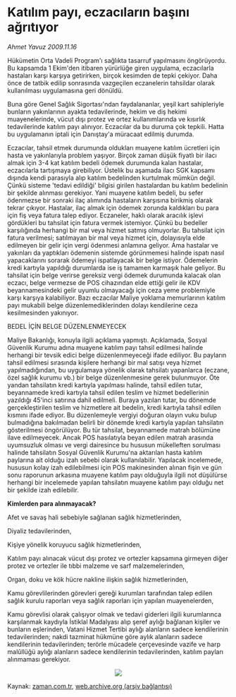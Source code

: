 # Katılım payı, eczacıların başını ağrıtıyor

*Ahmet Yavuz 2009.11.16*

<tr><td class="metin" colspan="2" style="padding-top: 20px; padding-left: 5px; ">Hükümetin Orta Vadeli Program'ı sağlıkta tasarruf yapılmasını öngörüyordu. Bu kapsamda 1 Ekim'den itibaren yürürlüğe giren uygulama, eczacılarla hastaları karşı karşıya getirirken, birçok kesimden de tepki çekiyor. Daha önce de tatbik edilip sonrasında vazgeçilen eczanelerin tahsildar olarak kullanılması uygulamasına geri dönüldü.</td></tr><tr><td class="metin" colspan="2" style="padding-top: 20px; padding-left: 5px; "><p>Buna göre Genel Sağlık Sigortası'ndan faydalananlar, yeşil kart sahipleriyle bunların yakınlarının ayakta tedavilerinde, hekim ve diş hekimi muayenelerinde, vücut dışı protez ve ortez kullanımlarında ve kısırlık tedavilerinde katılım payı alınıyor. Eczacılar da bu duruma çok tepkili. Hatta bu uygulamanın iptali için Danıştay'a müracaat edilmiş durumda.
<p>Eczacılar, tahsil etmek durumunda oldukları muayene katılım ücretleri için hasta ve yakınlarıyla problem yaşıyor. Birçok zaman düşük fiyatlı bir ilacı almak için 3-4 kat katılım bedeli ödemek durumunda kalan hastalar, eczacılarla tartışmaya girebiliyor. Üstelik bu aşamada ilacı SGK kapsamı dışında kendi parasıyla alıp katılım bedelinden kurtulmak mümkün değil. Çünkü sisteme 'tedavi edildiği' bilgisi girilen hastalardan bu katılım bedelinin bir şekilde alınması gerekiyor. Yani muayene katılım bedeli, bu sefer ödenmezse bir sonraki ilaç alımında hastaların karşısına birikmiş olarak tekrar çıkıyor. Hastalar, ilaç almak için ödemek zorunda kaldıkları bu para için fiş veya fatura talep ediyor. Eczaneler, haklı olarak aracılık işlevi gördükleri bu tahsilat için fatura vermek istemiyor. Çünkü bu bedeller karşılığında herhangi bir mal veya hizmet satmış olmuyorlar. Bu tahsilat için fatura verilmesi; satılmayan bir mal veya hizmet için, dolayısıyla elde edilmeyen bir gelir için vergi ödenmesi anlamına geliyor. Ama hastalar ve yakınları da yaptıkları ödemenin sistemde görünmemesi halinde ispatı nasıl yapacaklarını sorarak ödemeyi ispatlayacak bir belge istiyor. Ödemelerin kredi kartıyla yapıldığı durumlarda ise iş tamamen karmaşık hale geliyor. Bu tahsilat için belge verirse gereksiz vergi ödemek durumunda kalacak olan eczacı, belge vermezse de POS cihazından elde ettiği gelir ile KDV beyannamesindeki gelir uyumlu olmayacağı için ceza yeme problemiyle karşı karşıya kalabiliyor. Bazı eczacılar Maliye yoklama memurlarının katılım payı mukabili belge düzenlemediklerinden dolayı kendilerine ceza kesilmesinden yakınıyor.
<p>BEDEL İÇİN BELGE DÜZENLENMEYECEK
<p>Maliye Bakanlığı, konuyla ilgili açıklama yapmıştı. Açıklamada, Sosyal Güvenlik Kurumu adına muayene katılım payı tahsil edilmesi halinde herhangi bir tevsik edici belge düzenlenmeyeceği ifade ediliyor. Bu payların tahsil edilmesi sırasında kişilere herhangi bir mal satışı veya hizmet yapılmadığından, bu uygulamaya yönelik olarak tahsilatı yapanlarca (eczane, özel sağlık kurumu vb.) bir belge düzenlenmesine gerek bulunmuyor. Öte yandan tahsilatın kredi kartıyla yapılması halinde, tahsil edilen tutar, beyannamede kredi kartıyla tahsil edilen teslim ve hizmet bedellerinin yazıldığı 45'inci satırına dahil edilmeli. Buraya yazılan tutar, bu dönemde gerçekleştirilen teslim ve hizmetlere ait bedelin, kredi kartıyla tahsil edilen kısmını ifade ediyor. Bu düzenlemeyle vergiyi doğuran olayın vuku bulup bulmadığına bakılmadan belirli bir dönemde kredi kartıyla yapılan tahsilatın gösterilmesi öngörülüyor. Bu tür tahsilat, beyannamede matrah bölümüne ilave edilmeyecek. Ancak POS hasılatıyla beyan edilen matrah arasında uyumsuzluk olması ve vergi dairesince bu hususun mükelleften sorulması halinde tahsilatın Sosyal Güvenlik Kurumu'na aktarılan hasta katılım paylarına ait olduğu izah sebebi olarak kullanılabilir. Yapılacak incelemede, hususun kolay izah edilebilmesi için POS makinesinden alınan fişin ve gün sonu raporunun arkasına muayene katılım payı olduğuyla ilgili not düşülürse herhangi bir incelemede yapılan tahsilatın muayene katılım payı olduğu net bir şekilde izah edilebilir.
<p>
<p><b>Kimlerden para alınmayacak?</b>
<p>Afet ve savaş hali sebebiyle sağlanan sağlık hizmetlerinden,
<p>Diyaliz tedavilerinden, 
<p>Kişiye yönelik koruyucu sağlık hizmetlerinden,
<p>Katılım payı alınacak vücut dışı protez ve ortezler kapsamına girmeyen diğer protez ve ortezler ile tıbbi malzeme ve sarf malzemelerinden,
<p>Organ, doku ve kök hücre nakline ilişkin sağlık hizmetlerinden,
<p>Kamu görevlilerinden görevleri gereği kurumları tarafından talep edilen sağlık kurulu raporları veya sağlık raporları için yapılan muayenelerden,
<p>Kamu görevlisi olarak çalışıyor olmak ve tedavi giderleri ilgili kurumlarınca karşılanmak kaydıyla İstiklal Madalyası alıp şeref aylığı bağlanan kişiler ve bunların eşlerinden, Vatani Hizmet Tertibi aylığı alanların sadece kendilerinin tedavilerinden; nakdi tazminat hükmüne göre aylık alanların sadece kendilerinin tedavilerinden; terörle mücadele çerçevesinde vazife ve harp malûllüğü aylığı alanların sadece kendilerinin tedavilerinden, katılım payları alınmaması gerekiyor.

<p align="center"><img src="http://web.archive.org/web/20091219035713im_/http://medya.zaman.com.tr/2009/11/16/vergi.jpg"/><br/></p></p></p></p></p></p></p></p></p></p></p></p></p></p></td></tr>

Kaynak: [zaman.com.tr](http://zaman.com.tr/yazar.do?yazino=916276), [web.archive.org (arşiv bağlantısı)](http://web.archive.org/web/20091219035713/http://www.zaman.com.tr:80/yazar.do?yazino=916276)
